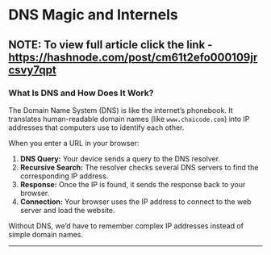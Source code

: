 # DNS Magic and Internels
## NOTE: To view full article click the link - https://hashnode.com/post/cm61t2efo000109jrcsvy7qpt


###  What Is DNS and How Does It Work?  
The Domain Name System (DNS) is like the internet’s phonebook. It translates human-readable domain names (like `www.chaicode.com`) into IP addresses that computers use to identify each other.  

When you enter a URL in your browser:  
1. **DNS Query:** Your device sends a query to the DNS resolver.  
2. **Recursive Search:** The resolver checks several DNS servers to find the corresponding IP address.  
3. **Response:** Once the IP is found, it sends the response back to your browser.  
4. **Connection:** Your browser uses the IP address to connect to the web server and load the website.  

Without DNS, we’d have to remember complex IP addresses instead of simple domain names.

---

